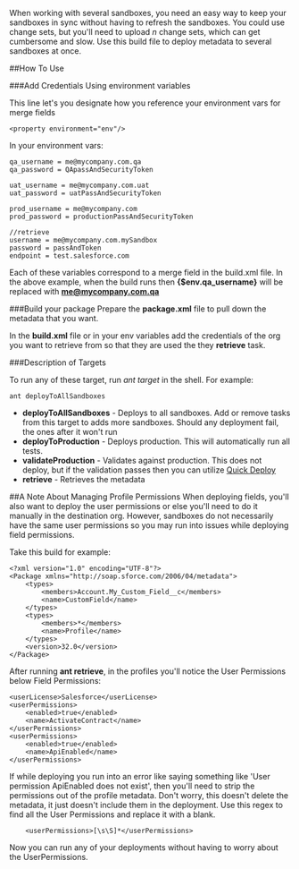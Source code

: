 When working with several sandboxes, you need an easy way to keep your sandboxes in sync without having to refresh the sandboxes. You could use change sets, but you'll need to upload *n* change sets, which can get cumbersome and slow. Use this build file to deploy metadata to several sandboxes at once.


##How To Use

###Add Credentials Using environment variables

This line let's you designate how you reference your environment vars for merge fields
```
<property environment="env"/>
```

In your environment vars:
```
qa_username = me@mycompany.com.qa
qa_password = QApassAndSecurityToken

uat_username = me@mycompany.com.uat
uat_password = uatPassAndSecurityToken

prod_username = me@mycompany.com
prod_password = productionPassAndSecurityToken

//retrieve
username = me@mycompany.com.mySandbox
password = passAndToken
endpoint = test.salesforce.com
```

Each of these variables correspond to a merge field in the build.xml file. In the above example, when the build runs then **{$env.qa_username}** will be replaced with **me@mycompany.com.qa**

###Build your package
Prepare the **package.xml** file to pull down the metadata that you want.

In the **build.xml** file or in your env variables add the credentials of the org you want to retrieve from so that they are used the they **retrieve** task.

###Description of Targets

To run any of these target, run *ant target* in the shell. For example:

```
ant deployToAllSandboxes
```

* **deployToAllSandboxes** - Deploys to all sandboxes. Add or remove tasks from this target to adds more sandboxes. Should any deployment fail, the ones after it won't run
* **deployToProduction** - Deploys production. This will automatically run all tests.
* **validateProduction** - Validates against production. This does not deploy, but if the validation passes then you can utilize [Quick Deploy](http://releasenotes.docs.salesforce.com/en-us/spring15/release-notes/rn_quick_deployment_ga.htm)
* **retrieve** - Retrieves the metadata 

##A Note About Managing Profile Permissions
When deploying fields, you'll also want to deploy the user permissions or else you'll need to do it manually in the destination org. However,
sandboxes do not necessarily have the same user permissions so you may run into issues while deploying field permissions.

Take this build for example:

```
<?xml version="1.0" encoding="UTF-8"?>
<Package xmlns="http://soap.sforce.com/2006/04/metadata">
    <types>
        <members>Account.My_Custom_Field__c</members>
        <name>CustomField</name>
    </types>
    <types>
        <members>*</members>
        <name>Profile</name>
    </types>
    <version>32.0</version>
</Package>
```

After running **ant retrieve**, in the profiles you'll notice the User Permissions below Field Permissions:

```
<userLicense>Salesforce</userLicense>
<userPermissions>
    <enabled>true</enabled>
    <name>ActivateContract</name>
</userPermissions>
<userPermissions>
    <enabled>true</enabled>
    <name>ApiEnabled</name>
</userPermissions>
```

If while deploying you run into an error like saying something like 'User permission ApiEnabled does not exist', then you'll need to strip the permissions out of the profile metadata.
Don't worry, this doesn't delete the metadata, it just doesn't include them in the deployment. Use this regex to find all the User Permissions and replace it with a blank.

```
	<userPermissions>[\s\S]*</userPermissions>
```

Now you can run any of your deployments without having to worry about the UserPermissions.

